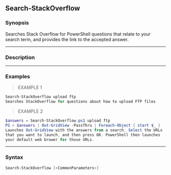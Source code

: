 Search-StackOverflow
--------------------

### Synopsis
Searches Stack Overflow for PowerShell questions that relate to your
search term, and provides the link to the accepted answer.

---

### Description

---

### Examples
> EXAMPLE 1

```PowerShell
Search-StackOverflow upload ftp
Searches StackOverflow for questions about how to upload FTP files
```
> EXAMPLE 2

```PowerShell
$answers = Search-StackOverflow.ps1 upload ftp
PS > $answers | Out-GridView -PassThru | Foreach-Object { start $_ }
Launches Out-GridView with the answers from a search. Select the URLs
that you want to launch, and then press OK. PowerShell then launches
your default web brower for those URLs.
```

---

### Syntax
```PowerShell
Search-StackOverflow [<CommonParameters>]
```
